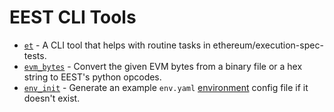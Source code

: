 # EEST CLI Tools

- [`et`](et.md) - A CLI tool that helps with routine tasks in ethereum/execution-spec-tests.
- [`evm_bytes`](evm_bytes.md) - Convert the given EVM bytes from a binary file or a hex string to EEST's python opcodes.
- [`env_init`](env_init.md) - Generate an example `env.yaml` [environment](../../dev/configurations.md) config file if it doesn't exist.
